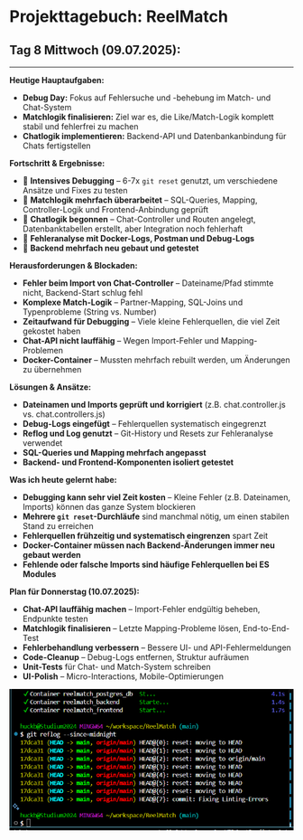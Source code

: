 # Projekttagebuch: ReelMatch

## Tag 8 Mittwoch (09.07.2025):

---

**Heutige Hauptaufgaben:**
*   **Debug Day:** Fokus auf Fehlersuche und -behebung im Match- und Chat-System
*   **Matchlogik finalisieren:** Ziel war es, die Like/Match-Logik komplett stabil und fehlerfrei zu machen
*   **Chatlogik implementieren:** Backend-API und Datenbankanbindung für Chats fertigstellen

**Fortschritt & Ergebnisse:**
*   🔄 **Intensives Debugging** – 6-7x `git reset` genutzt, um verschiedene Ansätze und Fixes zu testen
*   🔄 **Matchlogik mehrfach überarbeitet** – SQL-Queries, Mapping, Controller-Logik und Frontend-Anbindung geprüft
*   🔄 **Chatlogik begonnen** – Chat-Controller und Routen angelegt, Datenbanktabellen erstellt, aber Integration noch fehlerhaft
*   🔄 **Fehleranalyse mit Docker-Logs, Postman und Debug-Logs**
*   🔄 **Backend mehrfach neu gebaut und getestet**

**Herausforderungen & Blockaden:**
*   **Fehler beim Import von Chat-Controller** – Dateiname/Pfad stimmte nicht, Backend-Start schlug fehl
*   **Komplexe Match-Logik** – Partner-Mapping, SQL-Joins und Typenprobleme (String vs. Number)
*   **Zeitaufwand für Debugging** – Viele kleine Fehlerquellen, die viel Zeit gekostet haben
*   **Chat-API nicht lauffähig** – Wegen Import-Fehler und Mapping-Problemen
*   **Docker-Container** – Mussten mehrfach rebuilt werden, um Änderungen zu übernehmen

**Lösungen & Ansätze:**
*   **Dateinamen und Imports geprüft und korrigiert** (z.B. chat.controller.js vs. chat.controllers.js)
*   **Debug-Logs eingefügt** – Fehlerquellen systematisch eingegrenzt
*   **Reflog und Log genutzt** – Git-History und Resets zur Fehleranalyse verwendet
*   **SQL-Queries und Mapping mehrfach angepasst**
*   **Backend- und Frontend-Komponenten isoliert getestet**

**Was ich heute gelernt habe:**
*   **Debugging kann sehr viel Zeit kosten** – Kleine Fehler (z.B. Dateinamen, Imports) können das ganze System blockieren
*   **Mehrere `git reset`-Durchläufe** sind manchmal nötig, um einen stabilen Stand zu erreichen
*   **Fehlerquellen frühzeitig und systematisch eingrenzen** spart Zeit
*   **Docker-Container müssen nach Backend-Änderungen immer neu gebaut werden**
*   **Fehlende oder falsche Imports sind häufige Fehlerquellen bei ES Modules**

**Plan für Donnerstag (10.07.2025):**
*   **Chat-API lauffähig machen** – Import-Fehler endgültig beheben, Endpunkte testen
*   **Matchlogik finalisieren** – Letzte Mapping-Probleme lösen, End-to-End-Test
*   **Fehlerbehandlung verbessern** – Bessere UI- und API-Fehlermeldungen
*   **Code-Cleanup** – Debug-Logs entfernen, Struktur aufräumen
*   **Unit-Tests** für Chat- und Match-System schreiben
*   **UI-Polish** – Micro-Interactions, Mobile-Optimierungen

![alt text](../../image-examples/Screenshot%202025-07-09%20181106.png)